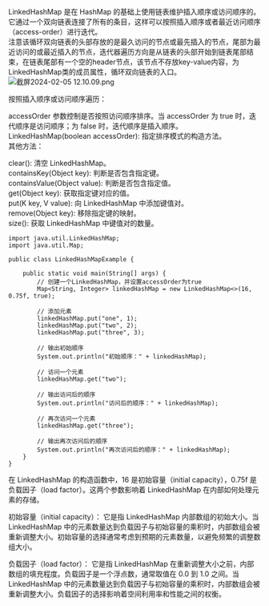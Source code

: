 LinkedHashMap 是在 HashMap 的基础上使用链表维护插入顺序或访问顺序的。它通过一个双向链表连接了所有的条目，这样可以按照插入顺序或者最近访问顺序（access-order）进行迭代。       
注意该循环双向链表的头部存放的是最久访问的节点或最先插入的节点，尾部为最近访问的或最近插入的节点，迭代器遍历方向是从链表的头部开始到链表尾部结束，在链表尾部有一个空的header节点，该节点不存放key-value内容，为LinkedHashMap类的成员属性，循环双向链表的入口。      
![截屏2024-02-05 12.10.09.png](https://img.xwyue.com/i/2024/02/05/65c0d02a0dc6e.png)     


按照插入顺序或访问顺序遍历：     

accessOrder 参数控制是否按照访问顺序排序。当 accessOrder 为 true 时，迭代顺序是访问顺序；为 false 时，迭代顺序是插入顺序。     
LinkedHashMap(boolean accessOrder): 指定排序模式的构造方法。    
其他方法：    

clear(): 清空 LinkedHashMap。    
containsKey(Object key): 判断是否包含指定键。    
containsValue(Object value): 判断是否包含指定值。    
get(Object key): 获取指定键对应的值。    
put(K key, V value): 向 LinkedHashMap 中添加键值对。    
remove(Object key): 移除指定键的映射。   
size(): 获取 LinkedHashMap 中键值对的数量。   

```code
import java.util.LinkedHashMap;
import java.util.Map;

public class LinkedHashMapExample {

    public static void main(String[] args) {
        // 创建一个LinkedHashMap，并设置accessOrder为true
        Map<String, Integer> linkedHashMap = new LinkedHashMap<>(16, 0.75f, true);

        // 添加元素
        linkedHashMap.put("one", 1);
        linkedHashMap.put("two", 2);
        linkedHashMap.put("three", 3);

        // 输出初始顺序
        System.out.println("初始顺序：" + linkedHashMap);

        // 访问一个元素
        linkedHashMap.get("two");

        // 输出访问后的顺序
        System.out.println("访问后的顺序：" + linkedHashMap);

        // 再次访问一个元素
        linkedHashMap.get("three");

        // 输出再次访问后的顺序
        System.out.println("再次访问后的顺序：" + linkedHashMap);
    }
}
```

在 LinkedHashMap 的构造函数中，16 是初始容量（initial capacity），0.75f 是负载因子（load factor）。这两个参数影响着 LinkedHashMap 在内部如何处理元素的存储。     

初始容量（initial capacity）： 它是指 LinkedHashMap 内部数组的初始大小。当 LinkedHashMap 中的元素数量达到负载因子与初始容量的乘积时，内部数组会被重新调整大小。初始容量的选择通常考虑到预期的元素数量，以避免频繁的调整数组大小。    

负载因子（load factor）： 它是指 LinkedHashMap 在重新调整大小之前，内部数组的填充程度。负载因子是一个浮点数，通常取值在 0.0 到 1.0 之间。当 LinkedHashMap 中的元素数量达到负载因子与初始容量的乘积时，内部数组会被重新调整大小。负载因子的选择影响着空间利用率和性能之间的权衡。     

